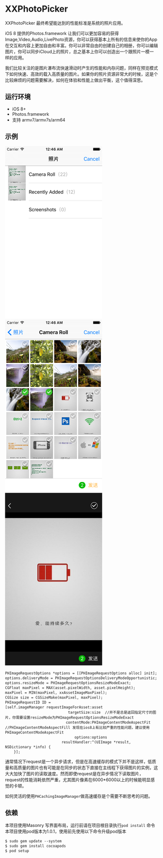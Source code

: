 # XXPhotoPicker
XXPhotoPicker 最终希望能达到的性能标准是系统的照片应用。

iOS 8 提供的Photos.framework 让我们可以更加容易的获得 Image,Video,Audio,LivePhoto资源，你可以获得基本上所有的信息来使你的App在交互和内容上更加自由和丰富。你可以非常自由的创建自己的相册，你可以编辑图片，你可以同步iCloud上的照片，总之基本上你可以创造出一个跟照片一模一样的应用。

我们比较关注的是图片瀑布流快速滑动时产生的性能和内存问题，同样在预览模式下如何快速、高效的载入高质量的图片。如果你的照片资源非常大的时候，这是个比较麻烦的问题需要解决，如何在体验和性能上做出平衡，这个值得深思。
## 运行环境
- iOS 8+
- Photos.framework
- 支持 armv7/armv7s/arm64

## 示例
![](https://github.com/bird-xiong/XXPhotoPicker/blob/master/XXPhotoPicker/md_1.png)       ![](https://github.com/bird-xiong/XXPhotoPicker/blob/master/XXPhotoPicker/md_2.png)![](https://github.com/bird-xiong/XXPhotoPicker/blob/master/XXPhotoPicker/md_3.png)
```objc
PHImageRequestOptions *options = [[PHImageRequestOptions alloc] init];
options.deliveryMode = PHImageRequestOptionsDeliveryModeOpportunistic;
options.resizeMode = PHImageRequestOptionsResizeModeExact;
CGFloat maxPixel = MAX(asset.pixelWidth, asset.pixelHeight);
maxPixel = MIN(maxPixel, xxAssetImageMaxPixel);
CGSize size = CGSizeMake(maxPixel, maxPixel);
PHImageRequestID ID =
[self.imageManager requestImageForAsset:asset
                             targetSize:size  //并不是总是返回指定尺寸的图片，你需要设置resizeMode为PHImageRequestOptionsResizeModeExact
                            contentMode:PHImageContentModeAspectFit   //PHImageContentModeAspectFill 发现在ios8上有比较严重的性能问题，建议使用PHImageContentModeAspectFit
                                options:options
                          resultHandler:^(UIImage *result, NSDictionary *info) {
    }];
```
通常情况下request是一个异步请求，但是在高速缓存的模式下并不是这样，低质量和高质量的图片也有可能是在同步的状态下直接在主线程下获得图片的实例，这大大加快了图片的读取速度。然而即使request是在异步情况下读取图片，request的性能消耗依然严重，尤其图片像素在6000*6000以上的时候能明显感觉的卡顿。

如何灵活的使用`PHCachingImageManager`做高速缓存是个需要不断思考的问题。

## 依赖
本项目使用Masonry 写界面布局，运行前请在项目根目录执行`pod install` 命令
本项目使用pod版本为1.0.1，使用前先使用以下命令升级pod版本
```shell
$ sudo gem update --system
$ sudo gem install cocoapods
$ pod setup
```

